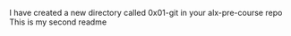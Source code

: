 I have created a new directory called 0x01-git in your alx-pre-course repo
This is my second readme
